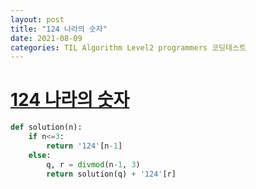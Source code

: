 ```yaml
---
layout: post
title: "124 나라의 숫자"
date: 2021-08-09
categories: TIL Algorithm Level2 programmers 코딩테스트
---
```


# [124 나라의 숫자](https://programmers.co.kr/learn/courses/30/lessons/12899)

```python
def solution(n):
    if n<=3:
        return '124'[n-1]
    else:
        q, r = divmod(n-1, 3)
        return solution(q) + '124'[r]
```
